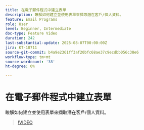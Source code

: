 ```yaml
---
title: 在電子郵件程式中建立表單
description: 瞭解如何建立並使用表單來擷取潛在客戶/個人資料。
feature: Email Programs
role: User
level: Beginner, Intermediate
doc-type: Feature Video
duration: 242
last-substantial-update: 2025-08-07T00:00:00Z
jira: KT-18711
source-git-commit: b4a9e2361ff3af20bfc68ae37c9ecdbb056c38e6
workflow-type: tm+mt
source-wordcount: '38'
ht-degree: 0%

---
```



# 在電子郵件程式中建立表單

瞭解如何建立並使用表單來擷取潛在客戶/個人資料。

>[!VIDEO](https://video.tv.adobe.com/v/3470667/?learn=on&enablevpops&captions=chi_hant)
